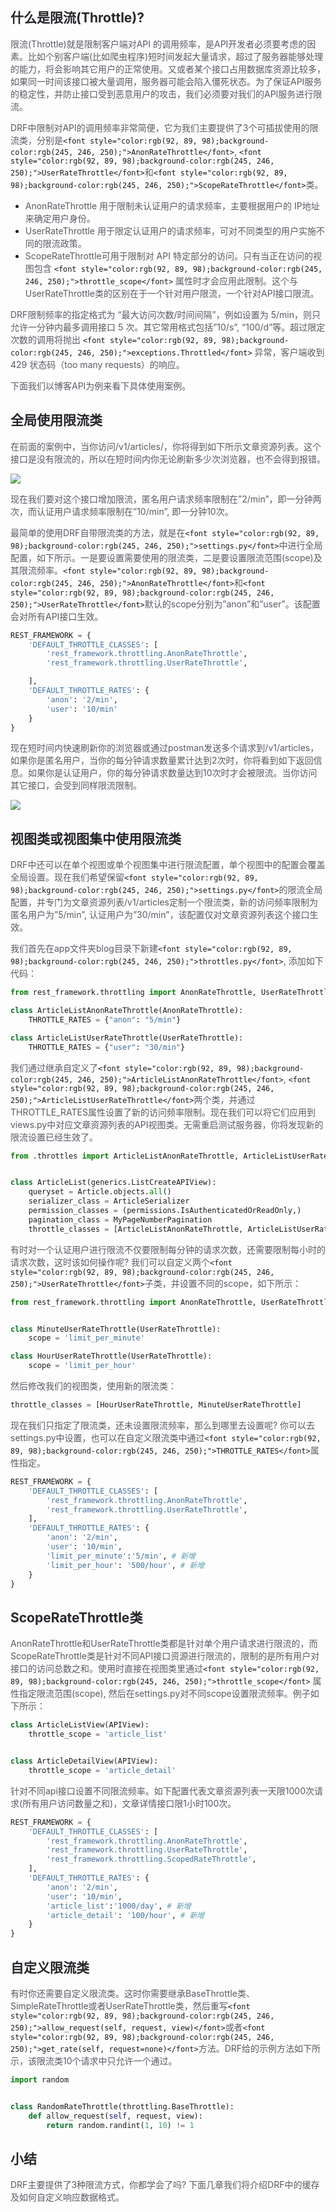 ## <font style="color:rgb(39, 38, 43);">什么是限流(Throttle)?</font>
<font style="color:rgb(92, 89, 98);">限流(Throttle)就是限制客户端对API 的调用频率，是API开发者必须要考虑的因素。比如个别客户端(比如爬虫程序)短时间发起大量请求，超过了服务器能够处理的能力，将会影响其它用户的正常使用。又或者某个接口占用数据库资源比较多，如果同一时间该接口被大量调用，服务器可能会陷入僵死状态。为了保证API服务的稳定性，并防止接口受到恶意用户的攻击，我们必须要对我们的API服务进行限流。</font>

<font style="color:rgb(92, 89, 98);">DRF中限制对API的调用频率非常简便，它为我们主要提供了3个可插拔使用的限流类，分别是</font>`<font style="color:rgb(92, 89, 98);background-color:rgb(245, 246, 250);">AnonRateThrottle</font>`<font style="color:rgb(92, 89, 98);">,</font><font style="color:rgb(92, 89, 98);"> </font>`<font style="color:rgb(92, 89, 98);background-color:rgb(245, 246, 250);">UserRateThrottle</font>`<font style="color:rgb(92, 89, 98);">和</font>`<font style="color:rgb(92, 89, 98);background-color:rgb(245, 246, 250);">ScopeRateThrottle</font>`<font style="color:rgb(92, 89, 98);">类。</font>

+ <font style="color:rgb(92, 89, 98);">AnonRateThrottle 用于限制未认证用户的请求频率，主要根据用户的 IP地址来确定用户身份。</font>
+ <font style="color:rgb(92, 89, 98);">UserRateThrottle 用于限定认证用户的请求频率，可对不同类型的用户实施不同的限流政策。</font>
+ <font style="color:rgb(92, 89, 98);">ScopeRateThrottle可用于限制对 API 特定部分的访问。只有当正在访问的视图包含</font><font style="color:rgb(92, 89, 98);"> </font>`<font style="color:rgb(92, 89, 98);background-color:rgb(245, 246, 250);">throttle_scope</font>`<font style="color:rgb(92, 89, 98);"> </font><font style="color:rgb(92, 89, 98);">属性时才会应用此限制。这个与UserRateThrottle类的区别在于一个针对用户限流，一个针对API接口限流。</font>

<font style="color:rgb(92, 89, 98);">DRF限制频率的指定格式为 “最大访问次数/时间间隔”，例如设置为 5/min，则只允许一分钟内最多调用接口 5 次。其它常用格式包括”10/s”, “100/d”等。超过限定次数的调用将抛出</font><font style="color:rgb(92, 89, 98);"> </font>`<font style="color:rgb(92, 89, 98);background-color:rgb(245, 246, 250);">exceptions.Throttled</font>`<font style="color:rgb(92, 89, 98);"> </font><font style="color:rgb(92, 89, 98);">异常，客户端收到 429 状态码（too many requests）的响应。</font>

<font style="color:rgb(92, 89, 98);">下面我们以博客API为例来看下具体使用案例。</font>

## <font style="color:rgb(39, 38, 43);">全局使用限流类</font>
<font style="color:rgb(92, 89, 98);">在前面的案例中，当你访问/v1/articles/，你将得到如下所示文章资源列表。这个接口是没有限流的，所以在短时间内你无论刷新多少次浏览器，也不会得到报错。</font>

![](../../images/1727948214758-577fae3f-d93f-4e24-883c-7059f7bc6594.png)

<font style="color:rgb(92, 89, 98);">现在我们要对这个接口增加限流，匿名用户请求频率限制在”2/min”，即一分钟两次，而认证用户请求频率限制在”10/min”, 即一分钟10次。</font>

<font style="color:rgb(92, 89, 98);">最简单的使用DRF自带限流类的方法，就是在</font>`<font style="color:rgb(92, 89, 98);background-color:rgb(245, 246, 250);">settings.py</font>`<font style="color:rgb(92, 89, 98);">中进行全局配置，如下所示。一是要设置需要使用的限流类，二是要设置限流范围(scope)及其限流频率。</font>`<font style="color:rgb(92, 89, 98);background-color:rgb(245, 246, 250);">AnonRateThrottle</font>`<font style="color:rgb(92, 89, 98);">和</font>`<font style="color:rgb(92, 89, 98);background-color:rgb(245, 246, 250);">UserRateThrottle</font>`<font style="color:rgb(92, 89, 98);">默认的scope分别为”anon”和”user”。该配置会对所有API接口生效。</font>

```python
REST_FRAMEWORK = {
    'DEFAULT_THROTTLE_CLASSES': [
        'rest_framework.throttling.AnonRateThrottle',
        'rest_framework.throttling.UserRateThrottle',

    ],
    'DEFAULT_THROTTLE_RATES': {
        'anon': '2/min',
        'user': '10/min'
    }
}
```

<font style="color:rgb(92, 89, 98);">现在短时间内快速刷新你的浏览器或通过postman发送多个请求到/v1/articles，如果你是匿名用户，当你的每分钟请求数量累计达到2次时，你将看到如下返回信息。如果你是认证用户，你的每分钟请求数量达到10次时才会被限流。当你访问其它接口，会受到同样限流限制。</font>

![](../../images/1727948234259-f6285f16-6d48-4812-aa14-27e2250e2898.png)

## <font style="color:rgb(39, 38, 43);">视图类或视图集中使用限流类</font>
<font style="color:rgb(92, 89, 98);">DRF中还可以在单个视图或单个视图集中进行限流配置，单个视图中的配置会覆盖全局设置。现在我们希望保留</font>`<font style="color:rgb(92, 89, 98);background-color:rgb(245, 246, 250);">settings.py</font>`<font style="color:rgb(92, 89, 98);">的限流全局配置，并专门为文章资源列表/v1/articles定制一个限流类，新的访问频率限制为匿名用户为”5/min”, 认证用户为”30/min”，该配置仅对文章资源列表这个接口生效。</font>

<font style="color:rgb(92, 89, 98);">我们首先在app文件夹blog目录下新建</font>`<font style="color:rgb(92, 89, 98);background-color:rgb(245, 246, 250);">throttles.py</font>`<font style="color:rgb(92, 89, 98);">, 添加如下代码：</font>

```python
from rest_framework.throttling import AnonRateThrottle, UserRateThrottle

class ArticleListAnonRateThrottle(AnonRateThrottle):
    THROTTLE_RATES = {"anon": "5/min"}

class ArticleListUserRateThrottle(UserRateThrottle):
    THROTTLE_RATES = {"user": "30/min"}
```

<font style="color:rgb(92, 89, 98);">我们通过继承自定义了</font>`<font style="color:rgb(92, 89, 98);background-color:rgb(245, 246, 250);">ArticleListAnonRateThrottle</font>`<font style="color:rgb(92, 89, 98);">,</font><font style="color:rgb(92, 89, 98);"> </font>`<font style="color:rgb(92, 89, 98);background-color:rgb(245, 246, 250);">ArticleListUserRateThrottle</font>`<font style="color:rgb(92, 89, 98);">两个类，并通过THROTTLE_RATES属性设置了新的访问频率限制。现在我们可以将它们应用到views.py中对应文章资源列表的API视图类。无需重启测试服务器，你将发现新的限流设置已经生效了。</font>

```python
from .throttles import ArticleListAnonRateThrottle, ArticleListUserRateThrottle


class ArticleList(generics.ListCreateAPIView):
    queryset = Article.objects.all()
    serializer_class = ArticleSerializer
    permission_classes = (permissions.IsAuthenticatedOrReadOnly,)
    pagination_class = MyPageNumberPagination
    throttle_classes = [ArticleListAnonRateThrottle, ArticleListUserRateThrottle]
```

<font style="color:rgb(92, 89, 98);">有时对一个认证用户进行限流不仅要限制每分钟的请求次数，还需要限制每小时的请求次数，这时该如何操作呢? 我们可以自定义两个</font>`<font style="color:rgb(92, 89, 98);background-color:rgb(245, 246, 250);">UserRateThrottle</font>`<font style="color:rgb(92, 89, 98);">子类，并设置不同的scope，如下所示：</font>

```python
from rest_framework.throttling import AnonRateThrottle, UserRateThrottle


class MinuteUserRateThrottle(UserRateThrottle):
    scope = 'limit_per_minute'

class HourUserRateThrottle(UserRateThrottle):
    scope = 'limit_per_hour'
```

<font style="color:rgb(92, 89, 98);">然后修改我们的视图类，使用新的限流类：</font>

```python
throttle_classes = [HourUserRateThrottle, MinuteUserRateThrottle]
```

<font style="color:rgb(92, 89, 98);">现在我们只指定了限流类，还未设置限流频率，那么到哪里去设置呢? 你可以去settings.py中设置，也可以在自定义限流类中通过</font>`<font style="color:rgb(92, 89, 98);background-color:rgb(245, 246, 250);">THROTTLE_RATES</font>`<font style="color:rgb(92, 89, 98);">属性指定。</font>

```python
REST_FRAMEWORK = {
    'DEFAULT_THROTTLE_CLASSES': [
        'rest_framework.throttling.AnonRateThrottle',
        'rest_framework.throttling.UserRateThrottle',
    ],
    'DEFAULT_THROTTLE_RATES': {
        'anon': '2/min',
        'user': '10/min',
        'limit_per_minute':'5/min', # 新增
        'limit_per_hour': '500/hour', # 新增
    }
}
```

## <font style="color:rgb(39, 38, 43);">ScopeRateThrottle类</font>
<font style="color:rgb(92, 89, 98);">AnonRateThrottle和UserRateThrottle类都是针对单个用户请求进行限流的，而ScopeRateThrottle类是针对不同API接口资源进行限流的，限制的是所有用户对接口的访问总数之和。使用时直接在视图类里通过</font>`<font style="color:rgb(92, 89, 98);background-color:rgb(245, 246, 250);">throttle_scope</font>`<font style="color:rgb(92, 89, 98);"> </font><font style="color:rgb(92, 89, 98);">属性指定限流范围(scope), 然后在settings.py对不同scope设置限流频率。例子如下所示：</font>

```python
class ArticleListView(APIView):
    throttle_scope = 'article_list'


class ArticleDetailView(APIView):    
    throttle_scope = 'article_detail'
```

<font style="color:rgb(92, 89, 98);">针对不同api接口设置不同限流频率。如下配置代表文章资源列表一天限1000次请求(所有用户访问数量之和)，文章详情接口限1小时100次。</font>

```python
REST_FRAMEWORK = {
    'DEFAULT_THROTTLE_CLASSES': [
        'rest_framework.throttling.AnonRateThrottle',
        'rest_framework.throttling.UserRateThrottle',
        'rest_framework.throttling.ScopedRateThrottle',
    ],
    'DEFAULT_THROTTLE_RATES': {
        'anon': '2/min',
        'user': '10/min',
        'article_list':'1000/day', # 新增
        'article_detail': '100/hour', # 新增
    }
}
```

## <font style="color:rgb(39, 38, 43);">自定义限流类</font>
<font style="color:rgb(92, 89, 98);">有时你还需要自定义限流类。这时你需要继承BaseThrottle类、SimpleRateThrottle或者UserRateThrottle类，然后重写</font>`<font style="color:rgb(92, 89, 98);background-color:rgb(245, 246, 250);">allow_request(self, request, view)</font>`<font style="color:rgb(92, 89, 98);">或者</font>`<font style="color:rgb(92, 89, 98);background-color:rgb(245, 246, 250);">get_rate(self, request=none)</font>`<font style="color:rgb(92, 89, 98);">方法。DRF给的示例方法如下所示，该限流类10个请求中只允许一个通过。</font>

```python
import random


class RandomRateThrottle(throttling.BaseThrottle):
    def allow_request(self, request, view):
        return random.randint(1, 10) != 1
```

## <font style="color:rgb(39, 38, 43);">小结</font>
<font style="color:rgb(92, 89, 98);">DRF主要提供了3种限流方式，你都学会了吗? 下面几章我们将介绍DRF中的缓存及如何自定义响应数据格式。</font>

